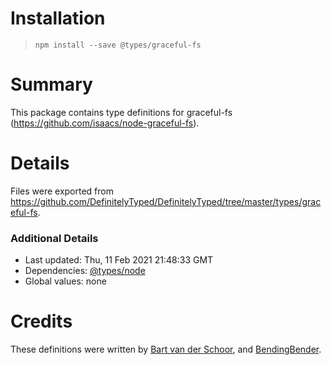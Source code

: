 # Installation

> `npm install --save @types/graceful-fs`

# Summary

This package contains type definitions for graceful-fs (https://github.com/isaacs/node-graceful-fs).

# Details

Files were exported from https://github.com/DefinitelyTyped/DefinitelyTyped/tree/master/types/graceful-fs.

### Additional Details

* Last updated: Thu, 11 Feb 2021 21:48:33 GMT
* Dependencies: [@types/node](https://npmjs.com/package/@types/node)
* Global values: none

# Credits

These definitions were written by [Bart van der Schoor](https://github.com/Bartvds),
and [BendingBender](https://github.com/BendingBender).
